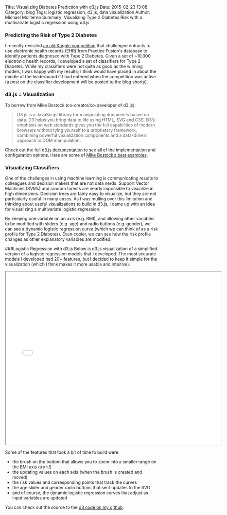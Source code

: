 Title: Visualizing Diabetes Prediction with d3.js
Date: 2015-02-23 13:08
Category: blog
Tags: logistic regression, d3.js, data visualization
Author: Michael Moliterno
Summary: Visualizing Type 2 Diabetes Risk with a multivariate logistic regression using d3.js

### Predicting the Risk of Type 2 Diabetes
I recently revisited [an old Kaggle competition](https://www.kaggle.com/c/pf2012-diabetes) that challenged entrants to use electronic health records (EHR) from Practice Fusion's database to identify patients diagnosed with Type 2 Diabetes. Given a set of ~10,000 electronic health records, I developed a set of classifiers for Type 2 Diabetes.  While my classifiers were not quite as good as the winning models, I was happy with my results; I think would have placed in about the middle of the leaderboard if I had entered when the competition was active (a post on the classifier development will be posted to the blog shorty). 

### d3.js = Visualization 
To borrow from Mike Bostock (co-creator/co-developer of d3.js):
>D3.js is a JavaScript library for manipulating documents based on data. D3 helps you bring data to life using HTML, SVG and CSS. D3’s emphasis on web standards gives you the full capabilities of modern browsers without tying yourself to a proprietary framework, combining powerful visualization components and a data-driven approach to DOM manipulation.

Check out the full [d3.js documentation](https://github.com/mbostock/d3/wiki) to see all of the implementation and configuration options.  Here are some of [Mike Bostock’s best examples](http://bl.ocks.org/mbostock). 


### Visualizing Classifiers
One of the challenges in using machine learning is communicating results to colleagues and decision makers that are not data nerds.  Support Vector Machines (SVMs) and random forests are nearly impossible to visualize in high dimensions.  Decision trees are fairly easy to visualize, but they are not particularly useful in many cases.  As I was mulling over this limitation and thinking about useful visualizations to build in d3.js, I came up with an idea for visualizing a multivariate logistic regression.  

By keeping one variable on an axis (e.g. BMI), and allowing other variables to be modified with sliders (e.g. age) and radio buttons (e.g. gender), we can see a dynamic logistic regression curve (which we can think of as a risk profile for Type 2 Diabetes).  Even cooler, we can see how the risk profile changes as other explanatory variables are modified.  

###Logistic Regression with d3.js
Below is d3.js visualization of a simplified version of a logistic regression models that I developed.   The most accurate models I developed had 20+ features, but I decided to keep it simple for the visualization (which I think makes it more usable and intuitive).  

<iframe width="710" height="570" src="/images/diabetes_logistic_regressions_d3_small.html"></iframe><br/>



Some of the features that took a bit of time to build were:

* the brush on the bottom that allows you to zoom into a smaller range on the BMI axis (try it!)
* the updating values on each axis (when the brush is created and moved)
* the risk values and corresponding points that track the curves
* the age slider and gender radio buttons that sent updates to the SVG
* and of course, the dynamic logistic regression curves that adjust as input variables are updated


You can check out the source to the [d3 code on my github](https://github.com/michaelmoliterno/d3).
